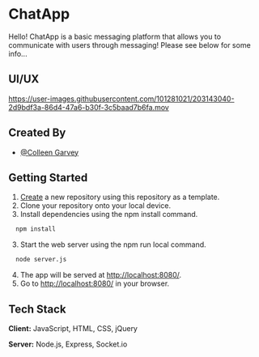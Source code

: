 
# ChatApp

Hello! ChatApp is a basic messaging platform that allows you to communicate with users through messaging! Please see below for some info...


## UI/UX
https://user-images.githubusercontent.com/101281021/203143040-2d9bdf3a-86d4-47a6-b30f-3c5baad7b6fa.mov


## Created By
- [@Colleen Garvey](https://github.com/cogarvey)



## Getting Started

1. [Create](https://docs.github.com/en/repositories/creating-and-managing-repositories/creating-a-repository-from-a-template) a new repository using this repository as a template.
2. Clone your repository onto your local device.
3. Install dependencies using the npm install command.
```bash
  npm install
```
3. Start the web server using the npm run local command.
```bash
  node server.js
```
4. The app will be served at <http://localhost:8080/>.
5. Go to <http://localhost:8080/> in your browser.


## Tech Stack

**Client:** JavaScript, HTML, CSS, jQuery

**Server:** Node.js, Express, Socket.io

